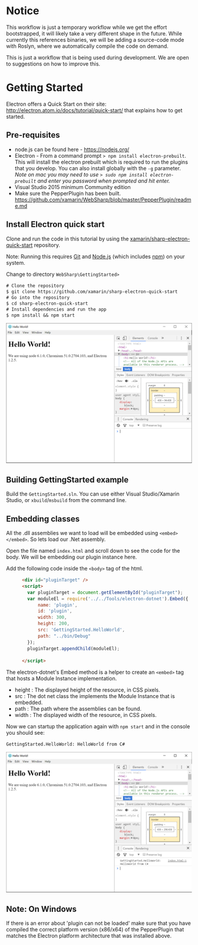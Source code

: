 
Notice
======

This workflow is just a temporary workflow while we get the effort bootstrapped, it will likely take a very
different shape in the future.   While currently this references binaries, we will be adding a source-code
mode with Roslyn, where we automatically compile the code on demand.

This is just a workflow that is being used during development.   We are open to suggestions on how to improve
this.

Getting Started
===============

Electron offers a Quick Start on their site: http://electron.atom.io/docs/tutorial/quick-start/ that explains how to get started.

Pre-requisites
---
- node.js can be found here - https://nodejs.org/
- Electron - From a command prompt ```> npm install electron-prebuilt```.  This will install the electron prebuilt which is required to run the plugins that you develop.  You can also install globally with the ```-g``` parameter. *Note on mac you may need to use ```> sudo npm install electron-prebuilt``` and enter you password when prompted and hit enter.*
- Visual Studio 2015 minimum Community edition
- Make sure the PepperPlugin has been built.  https://github.com/xamarin/WebSharp/blob/master/PepperPlugin/readme.md


Install Electron quick start
---

Clone and run the code in this tutorial by using the [xamarin/sharp-electron-quick-start](https://github.com/xamarin/sharp-electron-quick-start) repository.

Note: Running this requires [Git](https://git-scm.com/) and [Node.js](https://nodejs.org/en/download/) (which includes [npm](https://www.npmjs.com/)) on your system.

Change to directory ```WebSharp\GettingStarted>```

```shell
# Clone the repository
$ git clone https://github.com/xamarin/sharp-electron-quick-start
# Go into the repository
$ cd sharp-electron-quick-start
# Install dependencies and run the app
$ npm install && npm start
```


![elctron_quick_start](../GettingStarted/screenshots/electron-quick-start.PNG)


Building GettingStarted example
-------------------------------

Build the `GettingStarted.sln`.   You can use either Visual Studio/Xamarin Studio, or `xbuild`/`msbuild` from the command line.

Embedding classes
-----------------

All the .dll assemblies we want to load will be embedded using ```<embed></embed>```.  So lets load our .Net assembly.

Open the file named ```index.html``` and scroll down to see the code for the body.  We will be embedding our plugin instance here.

Add the following code inside the ```<body>``` tag of the html.

```html
      <div id="pluginTarget" />
      <script>
        var pluginTarget = document.getElementById("pluginTarget");
        var moduleEl = require('../../Tools/electron-dotnet').Embed({
            name: 'plugin',
            id: 'plugin',
            width: 300,
            height: 200,
            src: 'GettingStarted.HelloWorld',
            path: "../bin/Debug"
        });
        pluginTarget.appendChild(moduleEl);

      </script>
```

The electron-dotnet's Embed method is a helper to create an ```<embed>``` tag that hosts a Module Instance implementation.

- height : The displayed height of the resource, in CSS pixels.
- src : The dot net class the implements the Module Instance that is embedded.
- path : The path where the assemblies can be found.
- width : The displayed width of the resource, in CSS pixels.

Now we can startup the application again with ```npm start``` and in the console you should see:

```
GettingStarted.HelloWorld: HelloWorld from C#
```
![GettingStarted](../GettingStarted/screenshots/GettingStarted.PNG)

Note: On Windows
---
If there is an error about 'plugin can not be loaded' make sure that you have compiled the correct platform version (x86/x64) of the PepperPlugin that matches the Electron platform architecture that was installed above.
